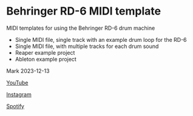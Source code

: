 # Behringer RD-6 MIDI template

MIDI templates for using the Behringer RD-6 drum machine

- Single MIDI file, single track with an example drum loop for the RD-6
- Single MIDI file, with multiple tracks for each drum sound
- Reaper example project
- Ableton example project


Mark 2023-12-13

[YouTube](https://www.youtube.com/c/abominablemusic)

[Instagram](https://www.instagram.com/abominablemusic/)

[Spotify](https://open.spotify.com/artist/7pWLLCW2sC1R6NPrgsPA8R/discography)

